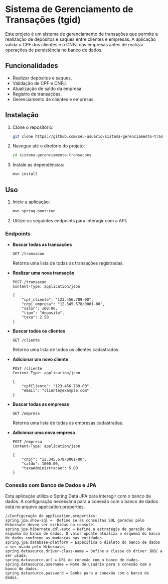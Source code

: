 # Sistema de Gerenciamento de Transações (tgid)

Este projeto é um sistema de gerenciamento de transações que permite a realização de depósitos e saques entre clientes e empresas. A aplicação valida o CPF dos clientes e o CNPJ das empresas antes de realizar operações de persistência no banco de dados.

## Funcionalidades

- Realizar depósitos e saques.
- Validação de CPF e CNPJ.
- Atualização de saldo da empresa.
- Registro de transações.
- Gerenciamento de clientes e empresas.

## Instalação

1. Clone o repositório:
    ```bash
    git clone https://github.com/seu-usuario/sistema-gerenciamento-transacoes.git
    ```
2. Navegue até o diretório do projeto:
    ```bash
    cd sistema-gerenciamento-transacoes
    ```
3. Instale as dependências:
    ```bash
    mvn install
    ```

## Uso

1. Inicie a aplicação:
    ```bash
    mvn spring-boot:run
    ```
2. Utilize os seguintes endpoints para interagir com a API:

### Endpoints

- **Buscar todas as transações**
    ```http
    GET /transacao
    ```
    Retorna uma lista de todas as transações registradas.

- **Realizar uma nova transação**
    ```http
    POST /transacao
    Content-Type: application/json

    {
        "cpf_cliente": "123.456.789-00",
        "cnpj_empresa": "12.345.678/0001-00",
        "valor": 100.00,
        "tipo": "deposito",
        "taxa": 2.50
    }
    ```

- **Buscar todos os clientes**
    ```http
    GET /cliente
    ```
    Retorna uma lista de todos os clientes cadastrados.

- **Adicionar um novo cliente**
    ```http
    POST /cliente
    Content-Type: application/json

    {
        "cpfCliente": "123.456.789-00",
        "email": "cliente@example.com"
    }
    ```

- **Buscar todas as empresas**
    ```http
    GET /empresa
    ```
    Retorna uma lista de todas as empresas cadastradas.

- **Adicionar uma nova empresa**
    ```http
    POST /empresa
    Content-Type: application/json

    {
        "cnpj": "12.345.678/0001-00",
        "saldo": 1000.00,
        "taxaAdministracao": 5.00
    }
    ```

### Conexão com Banco de Dados e JPA
Esta aplicação utiliza o Spring Data JPA para interagir com o banco de dados. A configuração necessária para a conexão com o banco de dados está no arquivo application.properties.

```properties
//Configuração do application.properties:
spring.jpa.show-sql =  Define se as consultas SQL geradas pelo Hibernate devem ser exibidas no console.
spring.jpa.hibernate.ddl-auto = Define a estratégia de geração de esquema do banco de dados. O valor update atualiza o esquema do banco de dados conforme as mudanças nas entidades.
spring.jpa.database-platform = Especifica o dialeto do banco de dados a ser usado pelo Hibernate.
spring.datasource.driver-class-name = Define a classe do driver JDBC a ser usada.
spring.datasource.url = URL de conexão com o banco de dados.
spring.datasource.username = Nome de usuário para a conexão com o banco de dados.
spring.datasource.password = Senha para a conexão com o banco de dados.
```


